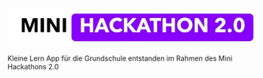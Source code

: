 
![Mink Hackathon 2.0 Logo](https://raw.githubusercontent.com/Kleine-Lern-App/.github/refs/heads/main/1000035783-removebg-preview.png)

Kleine Lern App für die Grundschule entstanden im Rahmen des Mini Hackathons 2.0
